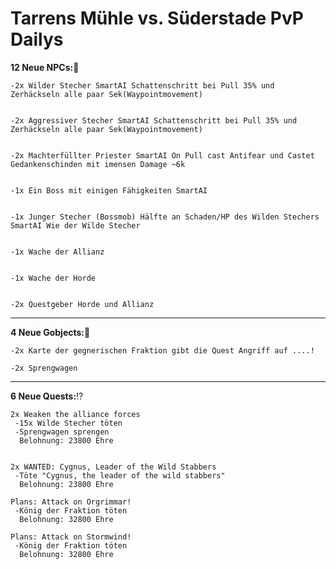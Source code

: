 # Tarrens Mühle vs. Süderstade PvP Dailys


**12 Neue NPCs:**🗿


    -2x Wilder Stecher SmartAI Schattenschritt bei Pull 35% und Zerhäckseln alle paar Sek(Waypointmovement)


    -2x Aggressiver Stecher SmartAI Schattenschritt bei Pull 35% und Zerhäckseln alle paar Sek(Waypointmovement)


    -2x Machterfüllter Priester SmartAI On Pull cast Antifear und Castet Gedankenschinden mit imensen Damage ~6k 


    -1x Ein Boss mit einigen Fähigkeiten SmartAI


    -1x Junger Stecher (Bossmob) Hälfte an Schaden/HP des Wilden Stechers SmartAI Wie der Wilde Stecher


    -1x Wache der Allianz


    -1x Wache der Horde


    -2x Questgeber Horde und Allianz
    
----------------------------------------------------
**4 Neue Gobjects:**🧱


    -2x Karte der gegnerischen Fraktion gibt die Quest Angriff auf ....!

    -2x Sprengwagen


----------------------------------------------------
**6 Neue Quests:**⁉️

    2x Weaken the alliance forces
     -15x Wilde Stecher töten
     -Sprengwagen sprengen
      Belohnung: 23800 Ehre


    2x WANTED: Cygnus, Leader of the Wild Stabbers
     -Töte "Cygnus, the leader of the wild stabbers"
      Belohnung: 23800 Ehre

    Plans: Attack on Orgrimmar!
     -König der Fraktion töten
      Belohnung: 32800 Ehre

    Plans: Attack on Stormwind!
     -König der Fraktion töten
      Belohnung: 32800 Ehre
